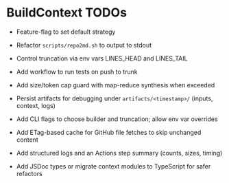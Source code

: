# BuildContext TODOs
- Feature-flag to set default strategy
- Refactor `scripts/repo2md.sh` to output to stdout
- Control truncation via env vars LINES_HEAD and LINES_TAIL
- Add workflow to run tests on push to trunk

- Add size/token cap guard with map-reduce synthesis when exceeded
- Persist artifacts for debugging under `artifacts/<timestamp>/` (inputs, context, logs)
- Add CLI flags to choose builder and truncation; allow env var overrides
- Add ETag-based cache for GitHub file fetches to skip unchanged content
- Add structured logs and an Actions step summary (counts, sizes, timing)
- Add JSDoc types or migrate context modules to TypeScript for safer refactors

